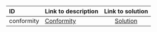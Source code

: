 | ID | Link to description | Link to solution |
|:---|:---|:---:|
| conformity | [Conformity](https://open.kattis.com/problems/conformity) | [Solution](https://github.com/versenyi98/kattis-solutions/tree/main/solutions/Conformity)|
